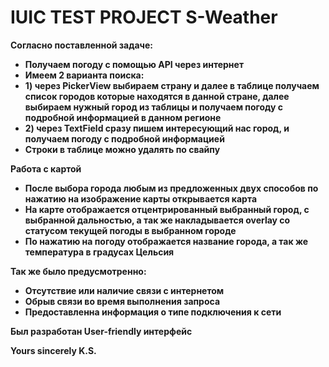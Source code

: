 # IUIC TEST PROJECT S-Weather

**Согласно поставленной задаче:**

* **Получаем погоду с помощью API через интернет**
* **Имеем 2 варианта поиска:**
* **1) через PickerView выбираем страну и далее в таблице получаем список городов которые находятся в данной стране, далее выбираем нужный город из таблицы и получаем погоду с подробной информацией в данном регионе**
* **2) через TextField сразу пишем интересующий нас город, и получаем погоду с подробной информацией**
* **Строки в таблице можно удалять по свайпу**

**Работа с картой**

* **После выбора города любым из предложенных двух способов по нажатию на изображение карты открывается карта**
* **На карте отображается отцентрированный выбранный город, с выбранной дальностью, а так же накладывается overlay со статусом текущей погоды в выбранном городе**
* **По нажатию на погоду отображается название города, а так же температура в градусах Цельсия**


**Так же было предусмотренно:**

* **Отсутствие или наличие связи с интернетом**
* **Обрыв связи во время выполнения запроса**
* **Предоставленна информация о типе подключения к сети**

**Был разработан User-friendly интерфейс**

**Yours sincerely K.S.**
